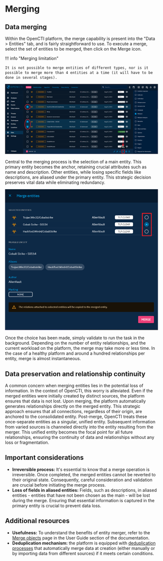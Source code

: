 # Merging

## Data merging

Within the OpenCTI platform, the merge capability is present into the "Data > Entities" tab, and is fairly straightforward to use. To execute a merge, select the set of entities to be merged, then click on the Merge icon.

!!! info "Merging limitation"

    It is not possible to merge entities of different types, nor is it possible to merge more than 4 entities at a time (it will have to be done in several stages).

![Merge_panel](assets/merge_panel.png)


Central to the merging process is the selection of a main entity. This primary entity becomes the anchor, retaining crucial attributes such as name and description. Other entities, while losing specific fields like descriptions, are aliased under the primary entity. This strategic decision preserves vital data while eliminating redundancy.

![Main_entity_selection](assets/main_entity_selection.png)

Once the choice has been made, simply validate to run the task in the background. Depending on the number of entity relationships, and the current workload on the platform, the merge may take more or less time. In the case of a healthy platform and around a hundred relationships per entity, merge is almost instantaneous.


## Data preservation and relationship continuity

A common concern when merging entities lies in the potential loss of information. In the context of OpenCTI, this worry is alleviated. Even if the merged entities were initially created by distinct sources, the platform ensures that data is not lost. Upon merging, the platform automatically generates relationships directly on the merged entity. This strategic approach ensures that all connections, regardless of their origin, are anchored to the consolidated entity. Post-merge, OpenCTI treats these once-separate entities as a singular, unified entity. Subsequent information from varied sources is channeled directly into the entity resulting from the merger. This unified entity becomes the focal point for all future relationships, ensuring the continuity of data and relationships without any loss or fragmentation.


## Important considerations

- **Irreversible process:** It's essential to know that a merge operation is irreversible. Once completed, the merged entities cannot be reverted to their original state. Consequently, careful consideration and validation are crucial before initiating the merge process.
- **Loss of fields in aliased entities:** Fields, such as descriptions, in aliased entities - entities that have not been chosen as the main - will be lost during the merge. Ensuring that essential information is captured in the primary entity is crucial to prevent data loss.


## Additional resources

- **Usefulness:** To understand the benefits of entity merger, refer to the [Merge objects](../usage/merging.md) page in the User Guide section of the documentation.
- **Deduplication mechanism:** the platform is equipped with [deduplication processes](../usage/deduplication.md) that automatically merge data at creation (either manually or by importing data from different sources) if it meets certain conditions.